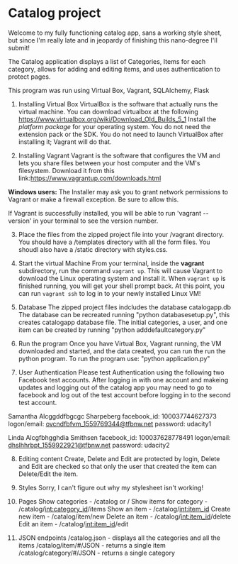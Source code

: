 # Catalog project 

Welcome to my fully functioning catalog app, sans a working style sheet, but since I'm really late and in jeopardy of finishing this nano-degree I'll submit!

The Catalog application displays a list of Categories, Items for each category, allows for adding and editing items, and uses authentication to protect pages. 

This program was run using Virtual Box, Vagrant, SQLAlchemy, Flask

1) Installing Virtual Box
VirtualBox is the software that actually runs the virtual machine. You can download virtualbox at the following   https://www.virtualbox.org/wiki/Download_Old_Builds_5_1
Install the _platform package_ for your operating system. You do not need the extension pack or the SDK. You do not need to launch VirtualBox after installing it; Vagrant will do that.

2) Installing Vagrant
Vagrant is the software that configures the VM and lets you share files between your host computer and the VM's filesystem. Download it from this link:https://www.vagrantup.com/downloads.html

**Windows users:** The Installer may ask you to grant network permissions to Vagrant or make a firewall exception. Be sure to allow this.

If Vagrant is successfully installed, you will be able to run 'vagrant --version' in your terminal to see the version number.

3) Place the files from the zipped project file into your /vagrant directory.
You should have a /templates directory with all the form files.
You shoudl also have a /static directory with styles.css.


4) Start the virtual Machine
From your terminal, inside the **vagrant** subdirectory, run the command `vagrant up`. This will cause Vagrant to download the Linux operating system and install it. 
When `vagrant up` is finished running, you will get your shell prompt back. At this point, you can run `vagrant ssh` to log in to your newly installed Linux VM!

5) Database
The zipped project files indcludes the database catalogapp.db
The database can be recreated running "python databasesetup.py", this creates catalogapp database file.
The initial categories, a user, and one item can be created by running "python adddefaultcategory.py"

6) Run the program
Once you have Virtual Box, Vagrant running, the VM downloaded and started, and the data created, you can run the run the python program. 
To run the program use: "python application.py"

7) User Authentication
Please test Authentication using the following two Facebook test accounts.  After logging in with one account and makeing updates and logging out of the catalog app you may need to go to facebook and log out of the test account before logging in to the second test account.

Samantha Alcggddfbgcgc Sharpeberg 
facebook_id: 100037744627373 
logon/email: ovcndfbfvm_1559769344@tfbnw.net 
password: udacity1

Linda Alcgfbhgghdia Smithsen 
facebook_id: 100037628778491 
logon/email: dhslhhrbpt_1559922921@tfbnw.net 
password: udacity2

8) Editing content
Create, Delete and Edit are protected by login, Delete and Edit are checked so that only the user that created the item can Delete/Edit the item.

9) Styles
Sorry, I can't figure out why my stylesheet isn't working!

10) Pages
Show categories - /catalog or /
Show items for category - /catalog/<int:category_id>/items
Show an item - /catalog/<int:item_id>
Create new item - /catalog/item/new
Delete an item - /catalog/<int:item_id>/delete
Edit an item - /catalog/<int:item_id>/edit

11) JSON endpoints
/catalog.json - displays all the categories and all the items
/catalog/item/#/JSON - returns a single item
/catalog/category/#/JSON - returns a single category





